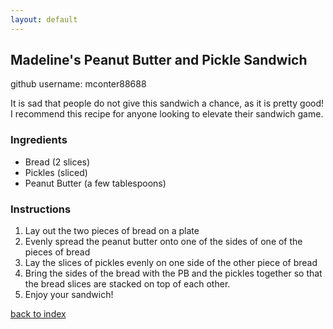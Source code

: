 ```yaml
---
layout: default
---
```


<!---
This is a comment. Note the triple dash to start, but double to end
-->

## Madeline's Peanut Butter and Pickle Sandwich 
<!---
Put your name or github username somewhere
-->
github username: mconter88688

It is sad that people do not give this sandwich a chance, as it is pretty good! I recommend this recipe
for anyone looking to elevate their sandwich game.


### Ingredients
- Bread (2 slices)
- Pickles (sliced)
- Peanut Butter (a few tablespoons)

### Instructions
1. Lay out the two pieces of bread on a plate
2. Evenly spread the peanut butter onto one of the sides of one of the pieces of bread
3. Lay the slices of pickles evenly on one side of the other piece of bread
4. Bring the sides of the bread with the PB and the pickles together so that the bread slices are stacked on top of each other.
5. Enjoy your sandwich!

<!--
Keep this link to return to the index
-->
[back to index](../)